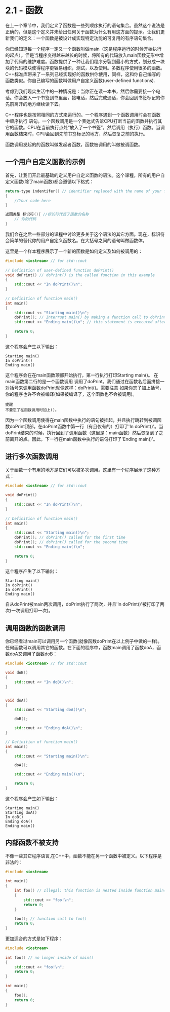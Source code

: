 # 2.1 - 函数

在上一个章节中，我们定义了函数是一些列顺序执行的语句集合。虽然这个说法是正确的，但是这个定义并未给出任何关于函数为什么有用这方面的提示。让我们更新我们的定义：一个函数是被设计成实现特定功能的可复用的有序语句集合。

你已经知道每一个程序一定又一个函数叫做main（这是程序运行的时候开始执行的起点）。但是当程序变得越来越长的时候，将所有的代码放入main函数无形中增加了代码的维护难度。函数提供了一种让我们程序分裂到最小的方式，划分成一块块的代码模块使得程序更容易组织，测试，以及使用。多数程序使用很多的函数。C++标准库带来了一系列已经实现好的函数供你使用，同样，这和你自己编写的函数类似。你自己编写的函数叫做用户自定义函数(user-defined functions).

考虑到我们现实生活中的一种情况是：当你正在读一本书，然后你需要接一个电话。你会放入一个书签到书里面，接电话，然后完成通话，你会回到书签标记的你先前离开的地方继续读下去。

C++程序也是按照相同的方式来运行的。一个程序遇到一个函数调用时会在函数中顺序执行
语句。一个函数调用是一个表达式告诉CPU打断当前的函数并执行其它的函数。CPU在当前执行点处“放入了一个书签”，然后调用（执行）函数。当调用函数结束时，CPU会回到先前书签标记的地方，然后恢复之前的执行。

函数调用发起的的函数叫做发起者函数，函数被调用的叫做被调函数。

## 一个用户自定义函数的示例

首先，让我们开启最基础的定义用户自定义函数的语法。这个课程，所有的用户自定义函数(除了main函数)都会遵循以下格式：

```cpp
return-type indentifer() // identifier replaced with the name of your function
{
    //Your code here
}

返回类型 标识符(){ //标识符代表了函数的名称
    // 你的代码
}

```

我们会在之后一些部分的课程中讨论更多关于这个语法的其它方面。现在，标识符会简单的替代你的用户自定义函数名。在大括号之间的语句叫做函数体。

这里是一个样本程序展示了一个新的函数是如何定义及如何被调用的：

```cpp
#include <iostream> // for std::cout
 
// Definition of user-defined function doPrint()
void doPrint() // doPrint() is the called function in this example
{
    std::cout << "In doPrint()\n";
}
 
// Definition of function main()
int main()
{
    std::cout << "Starting main()\n";
    doPrint(); // Interrupt main() by making a function call to doPrint().  main() is the caller.
    std::cout << "Ending main()\n"; // this statement is executed after doPrint() ends
 
    return 0;
}
```

这个程序会产生以下输出：
 
 ```log
Starting main()
In doPrint()
Ending main()
 ```

 这个程序会在在main函数顶部开始执行，第一行执行打印Starting main()。
 在main函数第二行的是一个函数调用 调用了doPrint。我们通过在函数名后面拼接一对括号来调用函数doPrint就像这样：doPrint()。需要注意 如果你忘了加上括号，你的程序也许不会被编译(如果被编译了，这个函数也不会被调用)。

 ```log
 提醒
 不要忘了在函数调用时加上()。
 ```

 因为一个函数调用使得在main函数中执行的语句被挂起，并且执行跳转到被调函数doPrint顶部。在doPrint函数中第一行（有且仅有的）打印了'In doPrint()'。当doPrint结束的时候，执行回到了调用函数（这里是：main函数）然后恢复到了之前离开的点。因此，下一行在main函数中执行的语句打印了'Ending main()'。

 ## 进行多次函数调用

关于函数一个有用的地方是它们可以被多次调用。这里有一个程序展示了这种方式：

```cpp
#include <iostream> // for std::cout
 
void doPrint()
{
    std::cout << "In doPrint()\n";
}
 
// Definition of function main()
int main()
{
    std::cout << "Starting main()\n";
    doPrint(); // doPrint() called for the first time
    doPrint(); // doPrint() called for the second time
    std::cout << "Ending main()\n";
 
    return 0;
}
```

这个程序产生了以下输出：

```log
Starting main()
In doPrint()
In doPrint()
Ending main()
```

自从doPrint被main两次调用，doPrint执行了两次，并且'In doPrint()'被打印了两次(一次调用打印一次)。

## 调用函数的函数调用

你已经看过main可以调用另一个函数(就像函数doPrint在以上例子中做的一样)。任何函数可以调用其它的函数。在下面的程序中，函数main调用了函数doA，函数doA又调用了函数doB：

```cpp
#include <iostream> // for std::cout

void doB()
{
    std::cout << "In doB()\n";
}


void doA()
{
    std::cout << "Starting doA()\n";

    doB();

    std::cout << "Ending doA()\n";
}

// Definition of function main()
int main()
{
    std::cout << "Starting main()\n";

    doA();

    std::cout << "Ending main()\n";

    return 0;
}
```
这个程序会产生如下输出：

```log
Starting main()
Starting doA()
In doB()
Ending doA()
Ending main()
```

## 内部函数不被支持

不像一些其它程序语言,在C++中，函数不能在另一个函数中被定义。以下程序是非法的：

```cpp
#include <iostream>
 
int main()
{
    int foo() // Illegal: this function is nested inside function main()
    {
        std::cout << "foo!\n";
        return 0;
    }
 
    foo(); // function call to foo()
    return 0;
}
```

更加适合的方式是如下程序：

```cpp
#include <iostream>
 
int foo() // no longer inside of main()
{
    std::cout << "foo!\n";
    return 0;
}
 
int main()
{
    foo();
    return 0;
}
```





